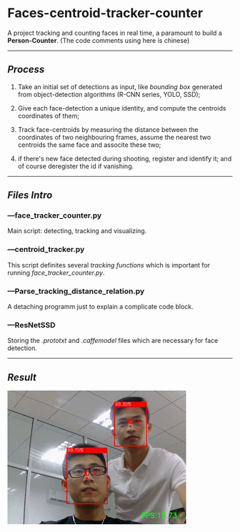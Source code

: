 # Faces-centroid-tracker-counter
A project tracking and counting faces in real time, a paramount to build a **Person-Counter**. 
(The code comments using here is chinese)

-------------------------------------------------
## ***Process***
1. Take an initial set of detections as input, like *bounding box* generated from object-detection algorithms (R-CNN series, YOLO, SSD);

2. Give each face-detection a unique identity, and compute the centroids coordinates of them;

3. Track face-centroids by measuring the distance between the coordinates of two neighbouring frames, assume the nearest two centroids the same face and associte these two;

4. if there's new face detected during shooting, register and identify it; and of course deregister the id if vanishing.

-------------------------------------------------
## ***Files Intro***

### —face_tracker_counter.py
Main script: detecting, tracking and visualizing.

### —centroid_tracker.py
This script definites several *tracking functions* which is important for running *face_tracker_counter.py*.

### —Parse_tracking_distance_relation.py
A detaching programm just to explain a complicate code block.

### —ResNetSSD
Storing the *.prototxt* and *.caffemodel* files which are necessary for face detection.

--------------------------------------------------
## ***Result***
![result](https://github.com/LZQthePlane/Object-tracker-collection-Opencv-DeepLearning/blob/master/Faces-centroid-tracker-counter/test_out/example.gif)

